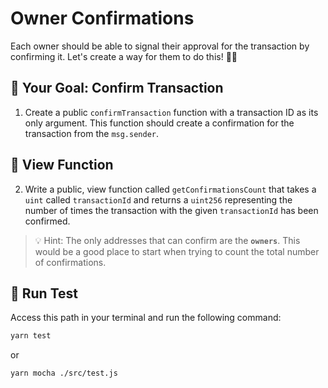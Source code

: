 # Owner Confirmations

Each owner should be able to signal their approval for the transaction by confirming it. Let's create a way for them to do this! 🚥✅

## 🏁 Your Goal: Confirm Transaction

1. Create a public `confirmTransaction` function with a transaction ID as its only argument. This function should create a confirmation for the transaction from the `msg.sender`.
   
## 🌅 View Function

2. Write a public, view function called `getConfirmationsCount` that takes a `uint` called `transactionId` and returns a `uint256` representing the number of times the transaction with the given `transactionId` has been confirmed.

>💡 Hint: The only addresses that can confirm are the **`owners`**. This would be a good place to start when trying to count the total number of confirmations.

## 🧪 Run Test

Access this path in your terminal and run the following command:

```bash
yarn test
```

or

```bash
yarn mocha ./src/test.js
```
